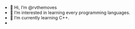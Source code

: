 - 👋 Hi, I’m @rvthemoves
- 👀 I’m interested in learning every programming languages.
- 🌱 I’m currently learning C++.
- <!---💞️ I’m looking to collaborate on ...
- 📫 How to reach me: ... --->

<!---
rvthemoves/rvthemoves is a ✨ special ✨ repository because its `README.md` (this file) appears on your GitHub profile.
You can click the Preview link to take a look at your changes.
--->
